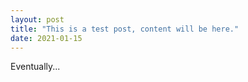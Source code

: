 ```yaml
---
layout: post
title: "This is a test post, content will be here."
date: 2021-01-15
---
```


Eventually...
